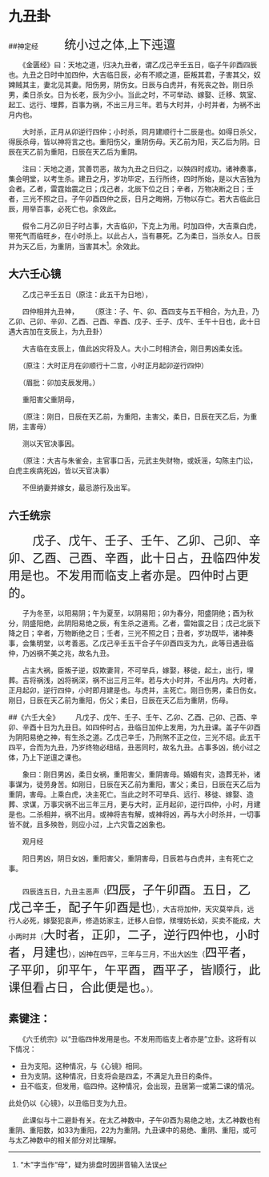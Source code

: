 # 九丑卦
##神定经
<font size=5 face="楷体">　　统小过之体,上下迍邅</font> 

　　《金匮经》曰：天地之道，归决九丑者，谓乙戊己辛壬五日，临子午卯酉四辰也。九丑之日时中加四仲，大吉临日辰，必有不顺之道，臣叛其君，子害其父，奴婢贼其主，妻北见其妻。阳伤男，阴伤女。日辰与白虎并，有死丧之咎。刚日杀男，柔日杀女。日为长老，辰为少小。当此之时，不可举动、嫁娶、迁移、筑室、起工、远行、埋葬，百事为祸，不出三月三年。若与大时并，小时并者，为祸不出月内也。

　　大时杀，正月从卯逆行四仲；小时杀，同月建顺行十二辰是也。如得日杀父，得辰杀母，皆以神将言之也。重阳伤父，重阴伤母。天乙前为阳，天乙后为阴。日辰在天乙前为重阳，日辰在天乙后为重阴。

　　注曰：天地之道，赏善罚恶，故为九丑之日归之，以殃四时成功。诸神奏事，集会明堂，以考生杀。建丑之月，岁功毕定，五行所终，四时所始，是以大吉独为会者。乙者，雷霆始震之日；戊己者，北辰下位之日；辛者，万物决断之日；壬者，三光不照之日。子午卯酉四仲之辰，日月之晦朔，万物以存亡。若大吉临此日辰，用举百事，必死亡也。余效此。

　　假令二月乙卯日子时占事，大吉临卯，下克上为用。时加四仲，大吉乘白虎，带死气而临旺乡，在小时杀上。以此占人，当有暴死。乙为柔日，当杀女人。日辰并为天乙后，为重阴，当害其木[^1]。余效此。

## 大六壬心镜

　　乙戊己辛壬五日（原注：此五干为日地），

　　四仲相并九丑神，
　　（原注：子、午、卯、酉四支与五干相合，为九丑，乃乙卯、己卯、辛卯、乙酉、己酉、辛酉、戊子、壬子、戊午、壬午十日也，此十日遇大吉加在支辰上，为九丑卦）

　　大吉临在支辰上，值此凶灾将及人。大小二时相济会，刚日男凶柔女迍。

　　（原注：大时正月在卯顺行十二宫，小时正月起卯逆行四仲）

　　（眉批：卯加支辰发用。）

　　重阳害父重阴母，

　　（原注：刚日，日辰在天乙前，为重阳，主害父，柔日，日辰在天乙后，为重阴，主害母）

　　测以天官决事因。

　　（原注：大吉与朱雀会，主官事口舌，元武主失财物，或妖滛，勾陈主门讼，白虎主疾病死凶，皆以天官决事）

　　不但纳妻并嫁女，最忌游行及出军。

## 六壬统宗
<font size=5 face="楷体">　　戊子、戊午、壬子、壬午、乙卯、己卯、辛卯、乙酉、己酉、辛酉，此十日占，丑临四仲发用是也。不发用而临支上者亦是。四仲时占更的。</font>

　　子为冬至，以阳易阴；午为夏至，以阴易阳；卯为春分，阳盛阴绝；酉为秋分，阴盛阳绝，此阴阳易绝之辰，有生杀之道焉。乙者，雷始震之日；戊己北辰下降之日；辛者，万物断绝之日；壬者，三光不照之日；丑者，岁功既毕，诸神奏事，会集明堂，以考善恶。乙戊己辛壬五干合子午卯酉四支为九，此等日遇丑临仲，乃凶祸不美之兆，故名九丑。

　　占主大祸，臣叛子逆，奴欺妻背，不可举兵，嫁娶，移徙，起土，出行，埋葬。吉将祸浅，凶将祸深，祸不出三月三年。若与大小时并，不出月内。大时者，正月起卯，逆行四仲，小时即月建是也。与虎并，主死亡。刚日伤男，柔日伤女。刚日，日辰在天乙前为重阳，伤父；柔日，日辰在天乙后为重阴，伤母。

##《六壬大全》
　　凡戊子、戊午、壬子、壬午、乙卯、乙酉、己卯、己酉、辛卯、辛酉十日为九丑日。如四仲时占，丑临日加仲上发用，为九丑课。盖子午卯酉为阴阳易绝之神，有生杀之道。乙戊己辛壬，乃刑煞不正之位，三光不炤。此五干四平，合而为九丑，乃岁终物必纽结，丑恶同时，故名九丑。占事多凶，统小过之体，乃上下逆邅之课也。

　　象曰：刚日男凶，柔日女祸，重阳害父，重阴害母。婚姻有灾，造葬无补，诸事谋为，徒劳身苦。如刚日，日辰在天乙前为重阳，害父；柔日，日辰在天乙后为重阴，害母。上乘白虎，决主死亡。当此之时不可举兵、远行、移徙、嫁娶、造葬、求谋，万事灾祸不出三年三月，更与大时，正月起卯，逆行四仲，小时，月建是也。二杀相并，祸不出月。或神将吉有解，或神将凶，再与大小时杀并，一切事皆不就，且多殃咎，则应小过，上六灾眚之凶象也。

　　观月经

　　阳日男凶，阴日女凶，重阳害父，重阴害母，日辰若与白虎并，主有死亡之事。

　　四辰连五日，九丑主恶声（<font size=5 face="楷体">四辰，子午卯酉。五日，乙戊己辛壬，配子午卯酉是也</font>），大吉将加仲，天灾莫举兵，远行人必死，嫁娶犯哀声，修造妨家主，迁移人自惊，殡埋妨长幼，买卖不能成，大小两时并（<font size=5 face="楷体">大时者，正卯，二子，逆行四仲也，小时者，月建也</font>），凶神在四平，三年与三月，不出大凶生（<font size=5 face="楷体">四平者，子平卯，卯平午，午平酉，酉平子，皆顺行，此课但看占日，合此便是也。</font>）。

## 素键注：
　　《六壬统宗》以“丑临四仲发用是也。不发用而临支上者亦是”立卦。这将有以下情况：
* 丑为支阳。这种情况，与《心镜》相同。
* 丑为支阴。这种情况，日支将会是四孟，不满足九丑日的条件。
* 丑不临支，但发用，临四仲。这种情况，会出现，丑居第一或第二课的情况。

此处仍以《心镜》，以丑临日支为九丑。

　　此课似与十二避卦有关。在太乙神数中，子午卯酉为易绝之地，太乙神数也有重阴、重阳数，如33为重阳，22为为重阴。九丑课中的易绝、重阴、重阳，或可与太乙神数中的相关部分对比理解。

[^1]: “木”字当作“母”，疑为排盘时因拼音输入法误
